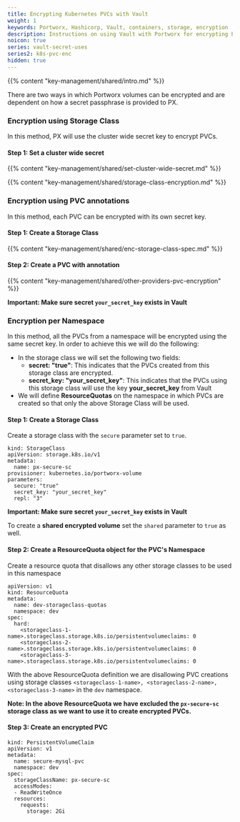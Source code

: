 ```yaml
---
title: Encrypting Kubernetes PVCs with Vault
weight: 1
keywords: Portworx, Hashicorp, Vault, containers, storage, encryption
description: Instructions on using Vault with Portworx for encrypting PVCs in Kubernetes
noicon: true
series: vault-secret-uses
series2: k8s-pvc-enc
hidden: true
---
```


{{% content "key-management/shared/intro.md" %}}

There are two ways in which Portworx volumes can be encrypted and are dependent on how a secret passphrase is provided to PX.

### Encryption using Storage Class

In this method, PX will use the cluster wide secret key to encrypt PVCs.

#### Step 1: Set a cluster wide secret

{{% content "key-management/shared/set-cluster-wide-secret.md" %}}

{{% content "key-management/shared/storage-class-encryption.md" %}}

### Encryption using PVC annotations

In this method, each PVC can be encrypted with its own secret key.

#### Step 1: Create a Storage Class

{{% content "key-management/shared/enc-storage-class-spec.md" %}}

#### Step 2: Create a PVC with annotation

{{% content "key-management/shared/other-providers-pvc-encryption" %}}

__Important: Make sure secret `your_secret_key` exists in Vault__

### Encryption per Namespace

In this method, all the PVCs from a namespace will be encrypted using the same secret key. In order to achieve this we will do the following:

* In the storage class we will set the following two fields:
    * **secret: "true"**: This indicates that the PVCs created from this storage class are encrypted.
    * **secret_key: "your_secret_key"**: This indicates that the PVCs using this storage class will use the key **your_secret_key** from Vault
* We will define **ResourceQuotas** on the namespace in which PVCs are created so that only the above Storage Class will be used.


#### Step 1: Create a Storage Class

Create a storage class with the `secure` parameter set to `true`.
```text
kind: StorageClass
apiVersion: storage.k8s.io/v1
metadata:
  name: px-secure-sc
provisioner: kubernetes.io/portworx-volume
parameters:
  secure: "true"
  secret_key: "your_secret_key"
  repl: "3"
```

__Important: Make sure secret `your_secret_key` exists in Vault__

To create a **shared encrypted volume** set the `shared` parameter to `true` as well.

#### Step 2: Create a ResourceQuota object for the PVC's Namespace

Create a resource quota that disallows any other storage classes to be used in this namespace

```text
apiVersion: v1
kind: ResourceQuota
metadata:
  name: dev-storageclass-quotas
  namespace: dev
spec:
  hard:
    <storageclass-1-name>.storageclass.storage.k8s.io/persistentvolumeclaims: 0
    <storageclass-2-name>.storageclass.storage.k8s.io/persistentvolumeclaims: 0
    <storageclass-3-name>.storageclass.storage.k8s.io/persistentvolumeclaims: 0
```

With the above ResourceQuota definition we are disallowing PVC creations using
storage classes `<storageclass-1-name>, <storageclass-2-name>, <storageclass-3-name>` in the `dev` namespace.

__Note: In the above ResourceQuota we have excluded the `px-secure-sc` storage class as we want to use it to create encrypted PVCs.__

#### Step 3: Create an encrypted PVC

```text
kind: PersistentVolumeClaim
apiVersion: v1
metadata:
  name: secure-mysql-pvc
  namespace: dev
spec:
  storageClassName: px-secure-sc
  accessModes:
  - ReadWriteOnce
  resources:
    requests:
      storage: 2Gi
```